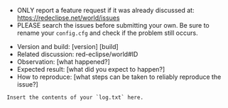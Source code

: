 - ONLY report a feature request if it was already discussed at: https://redeclipse.net/world/issues
- PLEASE search the issues before submitting your own. Be sure to rename your `config.cfg` and check if the problem still occurs.

* Version and build: [version] [build]
* Related discussion: red-eclipse/world#ID
* Observation: [what happened?]
* Expected result: [what did you expect to happen?]
* How to reproduce: [what steps can be taken to reliably reproduce the issue?]

```
Insert the contents of your `log.txt` here.
```
